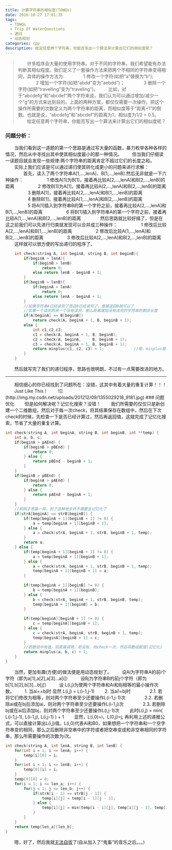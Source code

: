 ```yaml
---
title: 计算字符串的相似度(TOWQs)
date: 2016-10-27 17:01:35
tags:
  - TOWQs
  - Trip Of WaterQuestions
  - 递归
  - 动态规划
categories: cpp
description: 给定任意两个字符串，你能否写出一个算法来计算出它们的相似度呢？
---
```

>　　许多程序会大量的使用字符串。对于不同的字符串，我们希望能有办法判断其相似程度。我们定义了一套操作方法来把两个不相同的字符串变得相同，具体的操作方法为:
>　　　　1 修改一个字符(如把“a”替换为“b”);
>　　　　2 增加一个字符(如把“abdd”变为“aebdd”)；
>　　　　3 删除一个字符(如把“travelling”变为“traveling”)。
>　　比如，对于“abcdefg”和“abcdef”两个字符来说，我们认为可以通过增加/减少一个“g”的方式来达到目的。上面的两种方案，都仅仅需要一次操作。把这个操作所需要的次数定义为两个字符串的距离，而相似度等于“距离+1”的倒数。也就是说，“abcdefg”和“abcdef”的距离为1，相似度为1/2 = 0.5。
>　　给定任意两个字符串，你能否写出一个算法来计算出它们的相似度呢？
### 问题分析：
　　当我们看到这一道题的第一个思路是通过写大量的函数，暴力枚举各种各样的情况，然后从中寻找出其中使其相似度最小的那一种情况。
　　但当我们仔细读一读题目就会发现一些规律:两个字符串的距离肯定不超过它们的长度之和。
　　实际上我们应该是可以通过递归使其转化成更小的问题来进行求解：
　　　　首先，读入了两个字符串A[1,...,lenA]、B[1,...,lenB].然后无非就是一下六种操作：
　　　　　1 修改A[1]为B[1]，接着再比较A[2,...,lenA]和B[2,...,lenB]的距离
　　　　　2 修改B[1]为A[1]，接着再比较A[2,...,lenA]和B[2,...,lenB]的距离
　　　　　3 删除A[1]，接着再比较A[2,...,lenA]和B[1,...,lenB]的距离
　　　　　4 删除B[1]，接着再比较A[1,...,lenA]和B[2,...,lenB]的距离
　　　　　5 将A[1]插入到字符串B的第一个字符之前，接着再比较A[2,...,lenA]和B[1,...,lenB]的距离
　　　　　6 将B[1]插入到字符串A的第一个字符之前，接着再比较A[1,...,lenA]和B[2,...,lenB]的距离
　　　　然后思路就比较好搞了，但是在这之前我们可以先进行归类就发现可以合并成三种操作：
　　　　　1 修改后比较A[2,...,lenA]和B[1,...,lenB]的距离
　　　　　2 修改后比较A[1,...,lenA]和B[2,...,lenB]的距离
　　　　　3 修改后比较A[2,...,lenA]和B[2,...,lenB]的距离
　　这样就可以很方便的写出递归的程序了。

```cpp
	int check(string A, int beginA, string B, int beginB){
		if(beginA > lenA){
			if(beginB > lenB)
				return 0;
			else return lenB - beginB + 1;
		}
		if(beginB > lenB){
			if(beginA > lenA)
				return 0;
			else return lenA - beginA + 1;
		}
		//如果字符串A已经读完了而且B已经读完了，直接返回0就可以了
		//如果一个读完而另一个没有读完，那么距离增加没有读完的字符串的剩余长度
		if(A[beginA] == B[beginB])
			return check(A, beginA + 1, B, beginB + 1);
		else {
			int c1,c2,c3;
			c1 = check(A, beginA + 1, B, beginB);
			c2 = check(A, beginA,     B, beginB + 1);
			c3 = check(A, beginA + 1, B, beginB + 1);
			return minplus(c1, c2, c3) + 1;				//嗯，minplus是自己写的函数，用了比较三个数的最小值
		}
	}
```
　　然后就写完了我们的递归程序，思路也很明朗，不过有一点需要改进的地方。
<hr/>
　　相信细心的你已经找到了问题所在：没错，这其中有着大量的重复计算！！！
　　Just Like This！
　　![](http://img.my.csdn.net/uploads/201212/09/1355029218_9181.jpg)
### 问题优化
　　但是如何解决呢？记忆化搜索？没错！
　　我们所需要的仅仅只是新创建一个二维数组，然后对于每一次check，将其结果保存在数组中，然后在下次check的时候，先检查一下是否已经计算过，然后再返回值，这就完成了记忆化搜索，节省了大量的重复计算。

```cpp
int check(string A, int beginA, string B, int beginB, int **temp) {  
    int a, b, c;  
    if(beginA > pAEnd) {  
        if(beginB > pBEnd) {  
            return 0;  
        } else {  
            return pBEnd - beginB + 1;  
        }  
    }  
    if(beginB > pBEnd) {  
        if(beginA > pAEnd) {  
            return 0;  
        } else {  
            return pAEnd - beginA + 1;  
        }  
    }  
    //和刚才思路一样，到了这种地步并不需要去记忆化了
    if(strA[beginA] == strB[beginB]) {  
        if(temp[beginA + 1][beginB + 1] != 0) {  
            a = temp[beginA + 1][beginB + 1];  
        } else {  
            a = check(strA, beginA + 1, strB, beginB + 1, temp);  
        }  
        return a;  
    } else {  
        if(temp[beginA + 1][beginB + 1] != 0) {  
            a = temp[beginA + 1][beginB + 1];  
        } else {  
            a = check(strA, beginA + 1, strB, beginB + 1, temp);  
            temp[beginA + 1][beginB + 1] = a;  
        }  
  
        if(temp[beginA + 1][beginB] != 0) {  
            b = temp[beginA + 1][beginB];  
        } else {  
            b = check(strA, beginA + 1, strB, beginB, temp);  
            temp[beginA + 1][beginB] = b;  
        }  
  
        if(temp[beginA][beginB + 1] != 0) {  
            c = temp[beginA][beginB + 1];  
        } else {  
            c = check(strA, beginA, strB, beginB + 1, temp);  
            temp[beginA][beginB + 1] = c;  
        }  
        //若数组中有值，则直接调用，若没有，则check一次，然后将数组赋值(记忆化)
        return minplus(a, b, c) + 1;  
    }  
}  
```

　　当然，更加有趣(方便)的做法便是用动态规划了。
　　设Ai为字符串A的前i个字符（即为a[1],a[2],a[3]...a[i]）
　　设Bj为字符串B的前j个字符（即为b[1],b[2],b[3]...b[j]）
　　设 L(i,j)为使两个字符串和Ai和Bj相等的最小操作次数。
　　1. 当ai==bj时 显然 L(i,j) = L(i-1,j-1)
　　2. 当ai!=bj时 
　　　　2.1. 若将它们修改为相等，则对两个字符串至少还要操作L(i-1,j-1)次
　　　　2.2. 若删除ai或在bj后添加ai，则对两个字符串至少还要操作L(i-1,j)次
　　　　2.3. 若删除bj或在ai后添加bj，则对两个字符串至少还要操作L(i,j-1)次
　　此时L(i,j) = min( L(i-1,j-1), L(i-1,j), L(i,j-1) ) + 1 
　　显然，L(i,0)=i，L(0,j)=j, 再利用上述的递推公式，可以直接计算出L(i,j)值。L(i,0)代表Ai和B0，如果想把一个字符串和一个空字符串变的相同，那么之后删除非空串中的字符或者把空串变成和非空串相同的字符串，那么所需要操作的次数为i次。

```cpp
int check(string A, int lenA, string B, int lenB) {
    for(int i = 1; i <= lenA; i++) {
        temp[i][0] = i;
    }
    for(int i = 1; i <= lenB; i++) {  
        temp[0][i] = i;  
    }
    temp[0][0] = 0;
    for(i = 1; i <= len_a; i++) {
        for(j = 1; j <= len_b; j++) {
            if(strA[i - 1] == strB[j - 1]) {
                temp[i][j] = temp[i - 1][j - 1];
            } else {
                temp[i][j] = min(temp[i - 1][j], temp[i][j - 1], temp[i - 1][j - 1]) + 1;
            }
        }
    }
    return temp[len_a][len_b];  
}  
```
　　嗯，好了，然后我就[无法自拔](http://cybeird.tk/2048/)了(自从加入了“鬼畜”的音乐之后。。。)